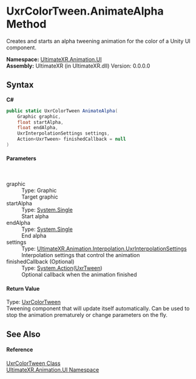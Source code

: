 # UxrColorTween.AnimateAlpha Method 
 

Creates and starts an alpha tweening animation for the color of a Unity UI component.

**Namespace:**&nbsp;<a href="N_UltimateXR_Animation_UI">UltimateXR.Animation.UI</a><br />**Assembly:**&nbsp;UltimateXR (in UltimateXR.dll) Version: 0.0.0.0

## Syntax

**C#**<br />
``` C#
public static UxrColorTween AnimateAlpha(
	Graphic graphic,
	float startAlpha,
	float endAlpha,
	UxrInterpolationSettings settings,
	Action<UxrTween> finishedCallback = null
)
```


#### Parameters
&nbsp;<dl><dt>graphic</dt><dd>Type: Graphic<br />Target graphic</dd><dt>startAlpha</dt><dd>Type: <a href="https://docs.microsoft.com/dotnet/api/system.single" target="_blank" rel="noopener noreferrer">System.Single</a><br />Start alpha</dd><dt>endAlpha</dt><dd>Type: <a href="https://docs.microsoft.com/dotnet/api/system.single" target="_blank" rel="noopener noreferrer">System.Single</a><br />End alpha</dd><dt>settings</dt><dd>Type: <a href="T_UltimateXR_Animation_Interpolation_UxrInterpolationSettings">UltimateXR.Animation.Interpolation.UxrInterpolationSettings</a><br />Interpolation settings that control the animation</dd><dt>finishedCallback (Optional)</dt><dd>Type: <a href="https://docs.microsoft.com/dotnet/api/system.action-1" target="_blank" rel="noopener noreferrer">System.Action</a>(<a href="T_UltimateXR_Animation_UI_UxrTween">UxrTween</a>)<br />Optional callback when the animation finished</dd></dl>

#### Return Value
Type: <a href="T_UltimateXR_Animation_UI_UxrColorTween">UxrColorTween</a><br />Tweening component that will update itself automatically. Can be used to stop the animation prematurely or change parameters on the fly.

## See Also


#### Reference
<a href="T_UltimateXR_Animation_UI_UxrColorTween">UxrColorTween Class</a><br /><a href="N_UltimateXR_Animation_UI">UltimateXR.Animation.UI Namespace</a><br />
